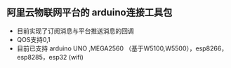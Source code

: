 ## 阿里云物联网平台的 arduino连接工具包
* 目前实现了订阅消息与平台推送消息的回调
* QOS支持0,1
* 目前已支持 arduino UNO  ,MEGA2560 （基于W5100,W5500），esp8266，esp8285，esp32 (wifi)